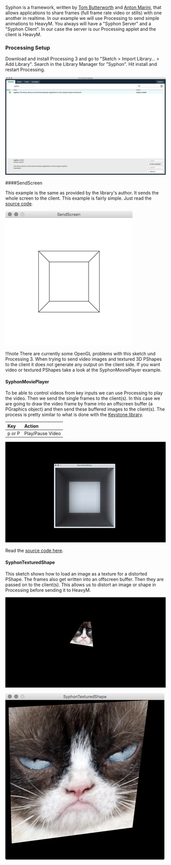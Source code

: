Syphon is a framework, written by [Tom Butterworth](http://kriss.cx/tom/) and [Anton Marini](http://vade.info/), that allows applications to share frames (full frame rate video or stills) with one another in realtime. In our example we will use Processing to send simple animations to HeavyM. You always will have a "Syphon Server" and a "Syphon Client". In our case the server is our Processing applet and the client is HeavyM.  

### Processing Setup  

Download and install Processing 3 and go to "Sketch > Import Library… > Add Library". Search in the Library Manager for "Syphon". Hit install and restart Processing.  

[![](images/add-lib-syphon-processing.png)](images/add-lib-syphon-processing.png)  

####SendScreen

This example is the same as provided by the library's author. It sends the whole screen to the client. This example is fairly simple. Just read the [source code](https://github.com/FH-Potsdam/doing-projection-mapping/blob/master/examples/Processing/Syphon/SendScreen/SendScreen.pde).  

[![](images/processing-syphon-sendscreen.png)](images/processing-syphon-sendscreen.png)  

!!!note
    There are currently some OpenGL problems with this sketch und Processing 3. When trying to send video images and textured 3D PShapes to the client it does not generate any output on the client side. If you want video or textured PShapes take a look at the SyphonMoviePlayer example.  

#### SyphonMoviePlayer

To be able to control videos from key inputs we can use Processing to play the video. Then we send the single frames to the client(s). In this case we are going to draw the video frame by frame into an offscreen buffer (a PGraphics object) and then send these buffered images to the client(s). The process is pretty similar to what is done with the [Keystone library](processing-keystone/).  

| Key    | Action           |
| :---   | :---             |
| p or P | Play/Pause Video |

[![](images/syphon-processing-player.gif)](images/syphon-processing-player.gif)  

Read the [source code here](https://github.com/FH-Potsdam/doing-projection-mapping/blob/master/examples/Processing/Syphon/SyphonMoviePlayer/SyphonMoviePlayer.pde).  

#### SyphonTexturedShape

This sketch shows how to load an image as a texture for a distorted PShape. The frames also get written into an offscreen buffer. Then they are passed on to the client(s). This allows us to distort an image or shape in Processing before sending it to HeavyM.  

[![](images/heavym-projection-SyphonTexturedShape.png)](images/heavym-projection-SyphonTexturedShape.png)  

[![](images/processing-window-SyphonTexturedShape.png)](images/processing-window-SyphonTexturedShape.png)  

